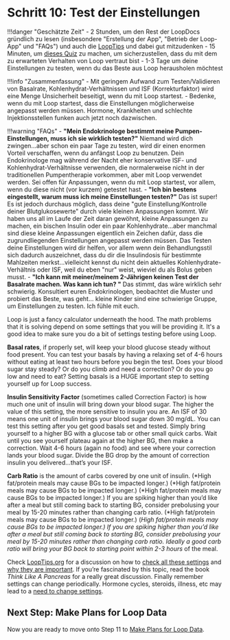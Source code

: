 # Schritt 10: Test der Einstellungen

!!!danger "Geschätzte Zeit"
    - 2 Stunden, um den Rest der LoopDocs gründlich zu lesen (insbesondere "Erstellung der App", "Betrieb der Loop-App" und "FAQs") und auch die [LoopTips](https://kdisimone.github.io/looptips/) und dabei gut mitzudenken
    - 15 Minuten, um [dieses Quiz](https://docs.google.com/forms/d/e/1FAIpQLSfTkL0pWC-x3a5l_I3aJYBSx3xAS7dtkBbQiiLd348H70TTWg/viewform) zu machen, um sicherzustellen, dass du mit dem zu erwarteten Verhalten von Loop vertraut bist
    - 1-3 Tage um deine Einstellungen zu testen, wenn du das Beste aus Loop herausholen möchtest

!!!info "Zusammenfassung"
    - Mit geringem Aufwand zum Testen/Validieren von Basalrate, Kohlenhydrat-Verhältnissen und ISF (Korrekturfaktor) wird eine Menge Unsicherheit beseitigt, wenn du mit Loop startest.
    - Bedenke, wenn du mit Loop startest, dass die Einstellungen möglicherweise angepasst werden müssen. Hormone, Krankheiten und schlechte Injektionsstellen funken auch jetzt noch dazwischen.

!!!warning "FAQs"
    - **"Mein Endokrinologe bestimmt meine Pumpen-Einstellungen, muss ich sie wirklich testen?"** Niemand wird dich zwingen...aber schon ein paar Tage zu testen, wird dir einen enormen Vorteil verschaffen, wenn du anfängst Loop zu benutzen. Dein Endokrinologe mag während der Nacht eher konservative ISF- und Kohlenhydrat-Verhältnisse verwenden, die normalerweise nicht in der traditionellen Pumpentherapie vorkommen, aber mit Loop verwendet werden. Sei offen für Anpassungen, wenn du mit Loop startest, vor allem, wenn du diese nicht (vor kurzem) getestet hast.
    - **"Ich bin bestens eingestellt, warum muss ich meine Einstellungen testen?"** Das ist super! Es ist jedoch durchaus möglich, dass deine "gute Einstellung/Kontrolle deiner Blutglukosewerte" durch viele kleinen Anpassungen kommt. Wir haben uns all im Laufe der Zeit daran gewöhnt, kleine Anpassungen zu machen, ein bischen Insulin oder ein paar Kohlenhydrate...aber manchmal sind diese kleine Anpassungen eigentlich ein Zeichen dafür, dass die zugrundliegenden Einstellungen angepasst werden müssen. Das Testen deine Einstellungen wird dir helfen, vor allem wenn dein Behandlungsstil sich dadurch auszeichnet, dass du dir die Insulindosis für bestimmte Mahlzeiten merkst...vielleicht kennst du nicht dein aktuelles Kohlenhydrate-Verhältnis oder ISF, weil du eben "nur" weist, wieviel du als Bolus geben musst.
    - **"Ich kann mit meiner/meinem 2-Jährigen keinen Test der Basalrate machen. Was kann ich tun? "** Das stimmt, das wäre wirklich sehr schwierig. Konsultiert euren Endokrinologen, beobachtet die Muster und probiert das Beste, was geht... kleine Kinder sind eine schwierige Gruppe, um Einstellungen zu testen. Ich fühle mit euch.

Loop is just a fancy calculator underneath the hood. The math problems that it is solving depend on some settings that you will be providing it. It's a good idea to make sure you do a bit of settings testing before using Loop.

**Basal rates**, if properly set, will keep your blood glucose steady without food present. You can test your basals by having a relaxing set of 4-6 hours without eating at least two hours before you begin the test. Does your blood sugar stay steady? Or do you climb and need a correction? Or do you go low and need to eat? Setting basals is a HUGE important step to setting yourself up for Loop success.

**Insulin Sensitivity Factor** (sometimes called Correction Factor) is how much one unit of insulin will bring down your blood sugar. The higher the value of this setting, the more sensitive to insulin you are. An ISF of 30 means one unit of insulin brings your blood sugar down 30 mg/dL. You can test this setting after you get good basals set and tested. Simply bring yourself to a higher BG with a glucose tab or other small quick carbs. Wait until you see yourself plateau again at the higher BG, then make a correction. Wait 4-6 hours (again no food) and see where your correction lands your blood sugar. Divide the BG drop by the amount of correction insulin you delivered...that’s your ISF.

**Carb Ratio** is the amount of carbs covered by one unit of insulin. (*High fat/protein meals may cause BGs to be impacted longer.) (*High fat/protein meals may cause BGs to be impacted longer.) (*High fat/protein meals may cause BGs to be impacted longer.) If you are spiking higher than you’d like after a meal but still coming back to starting BG, consider prebolusing your meal by 15-20 minutes rather than changing carb ratio. (*High fat/protein meals may cause BGs to be impacted longer.) (*High fat/protein meals may cause BGs to be impacted longer.) If you are spiking higher than you’d like after a meal but still coming back to starting BG, consider prebolusing your meal by 15-20 minutes rather than changing carb ratio. Ideally a good carb ratio will bring your BG back to starting point within 2-3 hours* of the meal.

Check [LoopTips.org](https://looptips.org) for a discussion on how to [check all these settings](https://kdisimone.github.io/looptips/settings/settings/) and [why they are important](https://kdisimone.github.io/looptips/settings/overview/). If you’re fascinated by this topic, read the book <i>Think Like A Pancreas</i> for a really great discussion. Finally remember settings can change periodically. Hormone cycles, steroids, illness, etc may lead to a [need to change settings](https://kdisimone.github.io/looptips/settings/adjust/).

## Next Step: Make Plans for Loop Data

Now you are ready to move onto Step 11 to [Make Plans for Loop Data](step11.md).
